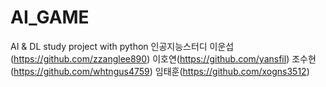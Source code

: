 # AI_GAME
AI &amp; DL study project with python
인공지능스터디
이운섭(https://github.com/zzanglee890)
이호연(https://github.com/yansfil)
조수현(https://github.com/whtngus4759)
임태훈(https://github.com/xogns3512)
